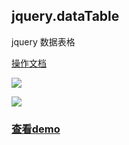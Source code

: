 jquery.dataTable
-------------
jquery 数据表格

[操作文档](https://poppinrubo.github.io/jquery.dataTable/ "查看操作文档")

![](https://poppinrubo.github.io/jquery.dataTable/images/125055_CqBH_2939922.png)  

![](https://poppinrubo.github.io/jquery.dataTable/images/125202_2Po2_2939922.png)  

### [查看demo](http://120.24.216.26/dataTable/ "查看demo")
